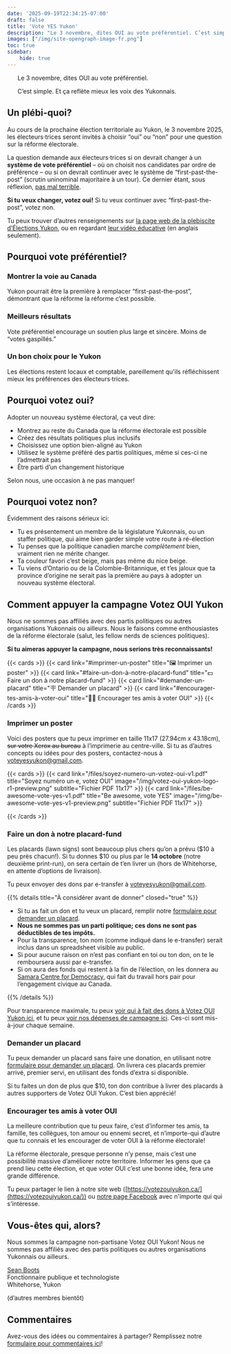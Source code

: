 ```yaml
---
date: '2025-09-19T22:34:25-07:00'
draft: false
title: 'Vote YES Yukon'
description: "Le 3 novembre, dites OUI au vote préférentiel. C’est simple. Et ça reflète mieux les voix des Yukonnais."
images: ["/img/site-opengraph-image-fr.png"]
toc: true
sidebar: 
    hide: true
---
```


<p class="homepage-subheading hx:font-medium" style="padding-left: 1.5rem;">Le 3 novembre, dites <span class="hx:font-semibold">OUI</span> au vote préférentiel.</p>

<p class="homepage-subheading hx:font-medium" style="padding-left: 1.5rem; padding-top: 0;margin-top: 0.5rem;">C’est simple. Et ça reflète mieux les voix des Yukonnais.</p>


## Un plébi-quoi?

Au cours de la prochaine élection territoriale au Yukon, le 3 novembre 2025, les électeurs·trices seront invités à choisir “oui” ou “non” pour une question sur la réforme électorale.

La question demande aux électeurs·trices si on devrait changer à un **système de vote préférentiel** – où on choisit nos candidates par ordre de préférence – ou si on devrait continuer avec le système de “first-past-the-post” (scrutin uninominal majoritaire à un tour). Ce dernier étant, sous réflexion, [pas mal terrible](https://sboots.ca/2025/08/20/in-support-of-the-yukon-electoral-reform-plebiscite/#what-s-happening).

**Si tu veux changer, votez oui!** Si tu veux continuer avec “first-past-the-post”, votez non.

Tu peux trouver d’autres renseignements sur [la page web de la plebiscite d’Élections Yukon](https://electionsyukon.ca/fr/plebiscite-novembre-2025), ou en regardant [leur vidéo éducative](https://www.youtube.com/watch?v=NjM1tPb4wAI) (en anglais seulement).

## Pourquoi vote préférentiel?

<div class="hextra-cards hx:gap-4 hx:grid" style="--hextra-cards-grid-cols: 3">
    <div class="hx:flex hx:flex-col hx:justify-start">
        <h3>Montrer la voie au Canada</h3>
        <p>Yukon pourrait être la première à remplacer “first-past-the-post”, démontrant que la réforme la réforme c’est possible.</p>
    </div>
    <div class="hx:flex hx:flex-col hx:justify-start">
        <h3>Meilleurs résultats</h3>
        <p>Vote préférentiel encourage un soutien plus large et sincère</a>. Moins de “votes gaspillés.”</p>
    </div>
    <div class="hx:flex hx:flex-col hx:justify-start">
        <h3>Un bon choix pour le Yukon</h3>
        <p>Les élections restent locaux et comptable, pareillement qu'ils réfléchissent mieux les préférences des électeurs·trices.</p>
    </div>
</div>

##  Pourquoi votez oui?

Adopter un nouveau système électoral, ça veut dire:

* Montrez au reste du Canada que la réforme électorale est possible
* Créez des résultats politiques plus inclusifs
* Choisissez une option bien-aligné au Yukon
* Utilisez le système préféré des partis politiques, même si ces-ci ne l’admettrait pas
* Être parti d’un changement historique 

Selon nous, une occasion à ne pas manquer!

## Pourquoi votez non?

Évidemment des raisons sérieux ici:

* Tu es présentement un membre de la législature Yukonnais, ou un staffer politique, qui aime bien garder simple votre route à ré-élection
* Tu penses que la politique canadien marche *complètement* bien, vraiment rien ne mérite changer.
* Ta couleur favori c’est beige, mais pas même du nice beige.
* Tu viens d’Ontario ou de la Colombie-Britannique, et t’es jaloux que ta province d’origine ne serait pas la première au pays à adopter un nouveau système électoral.

## Comment appuyer la campagne Votez OUI Yukon

Nous ne sommes pas affiliés avec des partis politiques ou autres organisations Yukonnais ou ailleurs. Nous le faisons comme enthousiastes de la réforme électorale (salut, les fellow nerds de sciences politiques).

**Si tu aimeras appuyer la campagne, nous serions très reconnaissants!**

{{< cards >}}
  {{< card link="#imprimer-un-poster" title="🖼️ Imprimer un poster" >}}
  {{< card link="#faire-un-don-à-notre-placard-fund" title="💵 Faire un don à notre placard-fund" >}}
  {{< card link="#demander-un-placard" title="🪧 Demander un placard" >}}
  {{< card link="#encourager-tes-amis-à-voter-oui" title="🧑‍⚕️ Encourager tes amis à voter OUI" >}}
{{< /cards >}}

### Imprimer un poster

Voici des posters que tu peux imprimer en taille 11x17 (27.94cm x 43.18cm), ~~sur votre Xerox au bureau~~ à l’imprimerie au centre-ville. Si tu as d’autres concepts ou idées pour des posters, contactez-nous à [voteyesyukon@gmail.com](mailto:voteyesyukon@gmail.com). 

{{< cards >}}
  {{< card link="/files/soyez-numero-un-votez-oui-v1.pdf" title="Soyez numéro un·e, votez OUI" image="/img/votez-oui-yukon-logo-r1-preview.png" subtitle="Fichier PDF 11x17" >}}
  {{< card link="/files/be-awesome-vote-yes-v1.pdf" title="Be awesome, vote YES" image="/img/be-awesome-vote-yes-v1-preview.png" subtitle="Fichier PDF 11x17" >}}

{{< /cards >}}

### Faire un don à notre placard-fund

Les placards (lawn signs) sont beaucoup plus chers qu’on a prévu ($10 à peu près chacun!). Si tu donnes $10 ou plus par le **14 octobre** (notre deuxième print-run), on sera certain de t’en livrer un (hors de Whitehorse, en attente d’options de livraison).

Tu peux envoyer des dons par e-transfer à [voteyesyukon@gmail.com](mailto:voteyesyukon@gmail.com).

{{% details title="À considérer avant de donner" closed="true" %}}

* Si tu as fait un don et tu veux un placard, remplir notre [formulaire pour demander un placard](https://docs.google.com/forms/d/e/1FAIpQLSf1jKx05-ghA6poH4wGJEkvxW8S_Nv_VxNTBCjOO2S08HEaKg/viewform).
* **Nous ne sommes pas un parti politique; ces dons ne sont pas déductibles de tes impôts.**
* Pour la transparence, ton nom (comme indiqué dans le e-transfer) serait inclus dans un spreadsheet visible au public.
* Si pour aucune raison on n’est pas confiant en toi ou ton don, on te le remboursera aussi par e-transfer.
* Si on aura des fonds qui restent à la fin de l’élection, on les donnera au [Samara Centre for Democracy](https://www.samaracentre.ca/), qui fait du travail hors pair pour l’engagement civique au Canada.

{{% /details %}}

Pour transparence maximale, tu peux [voir qui à fait des dons à Votez OUI Yukon ici](https://docs.google.com/spreadsheets/d/1Mtn_kpjpEA1xQZQqOIpuioOM1rSHYLSdAktMv8x6I0Y/edit), et tu peux [voir nos dépenses de campagne ici](https://docs.google.com/spreadsheets/d/1CsQ8GDYejsV0yfmII71SvGTCWfcaYarltdghoqC-luI/edit). Ces-ci sont mis-à-jour chaque semaine.

### Demander un placard

Tu peux demander un placard sans faire une donation, en utilisant notre [formulaire pour demander un placard](https://docs.google.com/forms/d/e/1FAIpQLSf1jKx05-ghA6poH4wGJEkvxW8S_Nv_VxNTBCjOO2S08HEaKg/viewform). On livrera ces placards premier arrivé, premier servi, en utilisant des fonds d’extra si disponible. 

Si tu faites un don de plus que $10, ton don contribue à livrer des placards à autres supporters de Votez OUI Yukon. C’est bien apprécié!


### Encourager tes amis à voter OUI

La meilleure contribution que tu peux faire, c’est d’informer tes amis, ta famille, tes collègues, ton amour ou ennemi secret, et n’importe-qui d’autre que tu connais et les encourager de voter OUI à la réforme électorale!

La réforme électorale, presque personne n’y pense, mais c’est une possibilité massive d’améliorer notre territoire. Informer les gens que ça prend lieu cette élection, et que voter OUI c’est une bonne idée, fera une grande différence. 

Tu peux partager le lien à notre site web ([https://votezouiyukon.ca/](https://votezouiyukon.ca/)) ou [notre page Facebook](https://www.facebook.com/people/Vote-Yes-Yukon-Votez-oui-Yukon/61581300344433/) avec n'importe qui qui s’intéresse.


## Vous-êtes qui, alors?

Nous sommes la campagne non-partisane Votez OUI Yukon! Nous ne sommes pas affiliés avec des partis politiques ou autres organisations Yukonnais ou ailleurs.

[Sean Boots](https://sboots.ca/) \
Fonctionnaire publique et technologiste \
Whitehorse, Yukon

(d’autres membres bientôt)

## Commentaires

Avez-vous des idées ou commentaires à partager? Remplissez notre [formulaire pour commentaires ici](https://docs.google.com/forms/d/e/1FAIpQLScqC2GCTadZhqlCTwBrcGJER887tsgkKVk1iOkudofPyoCtBQ/viewform)!
